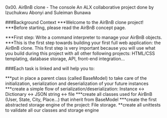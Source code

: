0x00. AirBnB clone - The console
An ALX collaborative project done by Izuchukwu Abonyi and Suleiman Bunawa

###Background Context
***Welcome to the AirBnB clone project!
***Before starting, please read the AirBnB concept page.

***First step: Write a command interpreter to manage your AirBnB objects.
***This is the first step towards building your first full web application: the AirBnB clone. This first step is very important because you will use what you build during this project with all other following projects: HTML/CSS templating, database storage, API, front-end integration…

###Each task is linked and will help you to:

***put in place a parent class (called BaseModel) to take care of the initialization, serialization and deserialization of your future instances
***create a simple flow of serialization/deserialization: Instance <-> Dictionary <-> JSON string <-> file
***create all classes used for AirBnB (User, State, City, Place…) that inherit from BaseModel
***create the first abstracted storage engine of the project: File storage.
**create all unittests to validate all our classes and storage engine
